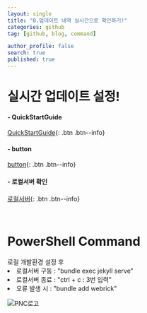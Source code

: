 ```yaml
---
layout: single
title: "0.업데이트 내역 실시간으로 확인하기!"
categories: github
tag: [github, blog, command]

author_profile: false
search: true
published: true
---
```


# 실시간 업데이트 설정!

#### - QuickStartGuide
[QuickStartGuide](https://mmistakes.github.io/minimal-mistakes/docs/quick-start-guide/){: .btn .btn--info}

#### - button
[button](https://mmistakes.github.io/minimal-mistakes/docs/utility-classes/#buttons){: .btn .btn--info}

#### - 로컬서버 확인
[로컬서버](http://localhost:4000/){: .btn .btn--info}


<br>

# PowerShell Command

<div class="notice--success">
로컬 개발환경 설정 후
<u1>
    <li> 로컬서버 구동 : "bundle exec jekyll serve"</li>
    <li> 로컬서버 종료 : "ctrl + c : 3번 입력"</li>
    <li> 오류 발생 시  : "bundle add webrick"</li>
</u1>
</div>





![PNC로고]({{site.url}}\images\2023-01-31-basic-command\PNC로고.png)